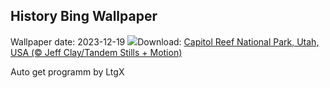 ## History Bing Wallpaper
Wallpaper date: 2023-12-19
![](https://www.bing.com/th?id=OHR.CapitolReefSnow_EN-GB5319402491_UHD.jpg&w=1000)Download: [Capitol Reef National Park, Utah, USA (© Jeff Clay/Tandem Stills + Motion)](https://www.bing.com/th?id=OHR.CapitolReefSnow_EN-GB5319402491_UHD.jpg)

Auto get programm by LtgX

